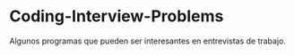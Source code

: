 # Coding-Interview-Problems
Algunos programas que pueden ser interesantes en entrevistas de trabajo.
